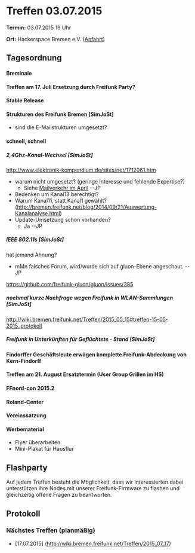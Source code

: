 # Treffen 03.07.2015

**Termin:** 03.07.2015 19 Uhr

**Ort:** Hackerspace Bremen e.V. ([Anfahrt](https://www.hackerspace-bremen.de/anfahrt/))

## Tagesordnung
#### Breminale

#### Treffen am 17. Juli Ersetzung durch Freifunk Party?

#### Stable Release

#### Strukturen des Freifunk Bremen [SimJoSt]
* sind die E-Mailstrukturen umgesetzt?

#### schnell, schnell

##### 2,4Ghz-Kanal-Wechsel [SimJoSt]  
http://www.elektronik-kompendium.de/sites/net/1712061.htm
* warum nicht umgesetzt? (geringe Interesse und fehlende Expertise?)
  * Siehe [Mailverkehr im April](https://planetcyborg.de/mailman/private/ff-bremen/2015-April/000883.html) --JP
* Bedenken um Kanal13 berechtigt?
* Warum Kanal11, statt Kanal1 gewählt? (http://bremen.freifunk.net/blog/2014/09/21/Auswertung-Kanalanalyse.html)
* Update-Umsetzung schon vorhanden?
  * Ja --JP

##### IEEE 802.11s [SimJoSt]
hat jemand Ahnung?

* mMn falsches Forum, wird/wurde sich auf gluon-Ebene angeschaut. --JP

https://github.com/freifunk-gluon/gluon/issues/385


##### nochmal kurze Nachfrage wegen Freifunk in WLAN-Sammlungen [SimJoSt]
http://wiki.bremen.freifunk.net/Treffen/2015_05_15#treffen-15-05-2015_protokoll

##### Freifunk in Unterkünften für Geflüchtete - Stand [SimJoSt]

#### Findorffer Geschäftsleute erwägen komplette Freifunk-Abdeckung von Kern-Findorff

#### Treffen am 21. August Ersatztermin (User Group Grillen im HS)

#### FFnord-con 2015.2

#### Roland-Center

#### Vereinssatzung

#### Werbematerial
* Flyer überarbeiten
* Mini-Plakat für Hausflur

## Flashparty

Auf jedem Treffen besteht die Möglichkeit, dass wir Interessierten dabei unterstützen ihre Nodes mit unserer Freifunk-Firmware zu flashen und gleichzeitig offene Fragen zu beantworten.

## Protokoll



### Nächstes Treffen (planmäßig)
* [17.07.2015] (http://wiki.bremen.freifunk.net/Treffen/2015_07_17)